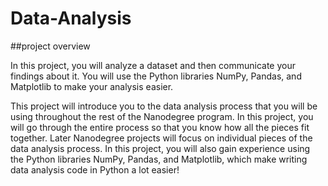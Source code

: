 # Data-Analysis

##project overview

In this project, you will analyze a dataset and then communicate your findings about it. You will use the Python libraries NumPy, Pandas, and Matplotlib to make your analysis easier.

This project will introduce you to the data analysis process that you will be using throughout the rest of the Nanodegree program. In this project, you will go through the entire process so that you know how all the pieces fit together. Later Nanodegree projects will focus on individual pieces of the data analysis process. In this project, you will also gain experience using the Python libraries NumPy, Pandas, and Matplotlib, which make writing data analysis code in Python a lot easier!
